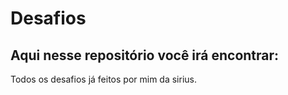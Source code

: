 # Desafios 
## Aqui nesse repositório você irá encontrar:
Todos os desafios já feitos por mim da sirius.

